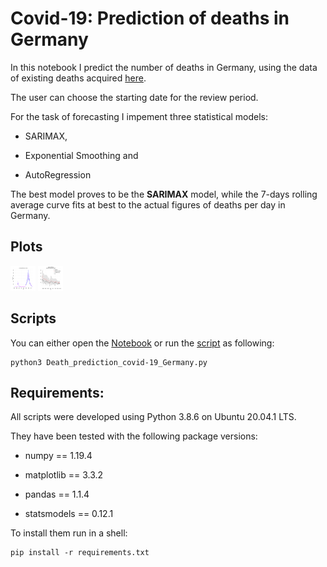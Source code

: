 # Covid-19: Prediction of deaths in Germany

In this notebook I predict the number of deaths in Germany, using the data of existing deaths acquired [here](https://www.kaggle.com/headsortails/covid19-tracking-germany).

The user can choose the starting date for the review period.

For the task of forecasting I impement three statistical models:

* SARIMAX, 

* Exponential Smoothing and 

* AutoRegression

The best model proves to be the **SARIMAX** model, while the 7-days rolling average curve fits at best to the actual figures of deaths per day in Germany.

## Plots

<img src="actual_deaths.png" alt="Total number of deaths in Germany with 7-days rolling average" style="height: 40px; width:40px;"/>

<img src="predicted_deaths.png" alt="Predicted deaths with SARIMAX model and true numbers of deaths from COVID-19 in Germany with rolling mean" style="height: 40px; width:40px;"/>


## Scripts


You can either open the [Notebook](Death_prediction_covid-19_Germany.ipynb) or run the [script](Death_prediction_covid-19_Germany.py) as following:

```
python3 Death_prediction_covid-19_Germany.py
```

## Requirements:

All scripts were developed using Python 3.8.6 on Ubuntu 20.04.1 LTS.

They have been tested with the following package versions:

* numpy == 1.19.4

* matplotlib == 3.3.2

* pandas == 1.1.4

* statsmodels == 0.12.1

To install them run in a shell:

```
pip install -r requirements.txt
```
